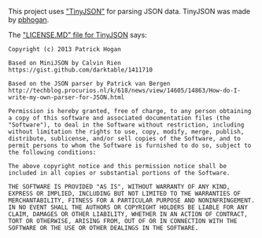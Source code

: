 This project uses ["TinyJSON"](https://github.com/pbhogan/TinyJSON) for parsing JSON data. TinyJSON was made by [pbhogan](https://github.com/pbhogan/).

The ["LICENSE.MD" file for TinyJSON](https://github.com/pbhogan/TinyJSON/blob/master/LICENSE.md) says:
```
Copyright (c) 2013 Patrick Hogan

Based on MiniJSON by Calvin Rien
https://gist.github.com/darktable/1411710

Based on the JSON parser by Patrick van Bergen
http://techblog.procurios.nl/k/618/news/view/14605/14863/How-do-I-write-my-own-parser-for-JSON.html

Permission is hereby granted, free of charge, to any person obtaining
a copy of this software and associated documentation files (the
"Software"), to deal in the Software without restriction, including
without limitation the rights to use, copy, modify, merge, publish,
distribute, sublicense, and/or sell copies of the Software, and to
permit persons to whom the Software is furnished to do so, subject to
the following conditions:

The above copyright notice and this permission notice shall be
included in all copies or substantial portions of the Software.

THE SOFTWARE IS PROVIDED "AS IS", WITHOUT WARRANTY OF ANY KIND,
EXPRESS OR IMPLIED, INCLUDING BUT NOT LIMITED TO THE WARRANTIES OF
MERCHANTABILITY, FITNESS FOR A PARTICULAR PURPOSE AND NONINFRINGEMENT.
IN NO EVENT SHALL THE AUTHORS OR COPYRIGHT HOLDERS BE LIABLE FOR ANY
CLAIM, DAMAGES OR OTHER LIABILITY, WHETHER IN AN ACTION OF CONTRACT,
TORT OR OTHERWISE, ARISING FROM, OUT OF OR IN CONNECTION WITH THE
SOFTWARE OR THE USE OR OTHER DEALINGS IN THE SOFTWARE.
```
